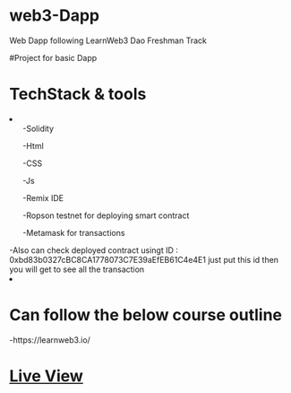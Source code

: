 # web3-Dapp
Web Dapp following LearnWeb3 Dao Freshman Track
 
 #Project for basic Dapp
 
<h1>TechStack & tools</h1>
<li>
<ul>-Solidity</ul>
<ul>-Html</ul>
<ul>-CSS</ul>
<ul>-Js</ul>
<ul>-Remix IDE</ul>
<ul>-Ropson testnet for deploying smart contract</ul>
<ul>-Metamask for transactions</ul>
-Also can check deployed contract usingt ID : 0xbd83b0327cBC8CA1778073C7E39aEfEB61C4e4E1 
just put this id then you will get to see all the transaction
<li>
<h1>Can follow the below course outline</h1>
-https://learnweb3.io/

<h1><a href="" title='linktoliveview'>Live View</a></h1>
